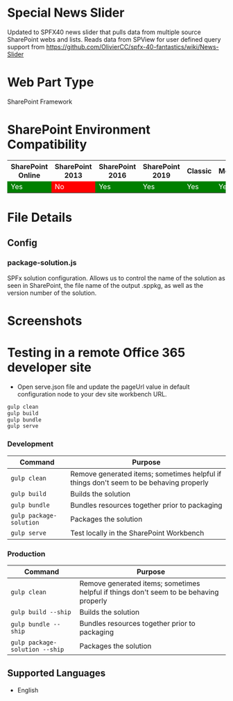 # Special News Slider
Updated to SPFX40 news slider that pulls data from multiple source SharePoint webs and lists.   Reads data from SPView for user defined query support from https://github.com/OlivierCC/spfx-40-fantastics/wiki/News-Slider


# Web Part Type
SharePoint Framework

# SharePoint Environment Compatibility
<table>
    <tr>
        <th>SharePoint Online</th>
        <th>SharePoint 2013</th>
        <th>SharePoint 2016</th>
        <th>SharePoint 2019</th>
        <th>Classic</th>
        <th>Modern</th>
    </tr>
    <tr>
        <td style="background-color:green;color:white;">Yes</td>
        <td style="background-color:red;color:white;">No</td>
        <td style="background-color:green;color:white;">Yes</td>
        <td style="background-color:green;color:white;">Yes</td>
        <td style="background-color:green;color:white;">Yes</td>
        <td style="background-color:green;color:white;">Yes</td>
    </tr>
</table>


# File Details

## Config

### package-solution.js
SPFx solution configuration. Allows us to control the name of the solution as seen in SharePoint, the file name of the output .sppkg, as well as the version number of the solution.


# Screenshots


# Testing in a remote Office 365 developer site

* Open serve.json file and update the pageUrl value in default configuration node to your dev site workbench URL.</li>

```bash
gulp clean
gulp build
gulp bundle
gulp serve
```


### Development


| Command            | Purpose |
|-------------------------|----------------------------------------------------------------------------------------|
| `gulp clean`            | Remove generated items; sometimes helpful if things don't seem to be behaving properly ||
| `gulp build`            | Builds the solution                                                                    |
| `gulp bundle`           | Bundles resources together prior to packaging                                          |
| `gulp package-solution` | Packages the solution                                                                  |
| `gulp serve`            | Test locally in the SharePoint Workbench                                               |
### Production


| Command            | Purpose |
|-------------------------|----------------------------------------------------------------------------------------|
| `gulp clean`            | Remove generated items; sometimes helpful if things don't seem to be behaving properly ||
| `gulp build --ship`            | Builds the solution                                                                    |
| `gulp bundle --ship`           | Bundles resources together prior to packaging                                          |
| `gulp package-solution --ship` | Packages the solution                                                                  |

## Supported Languages
- English


